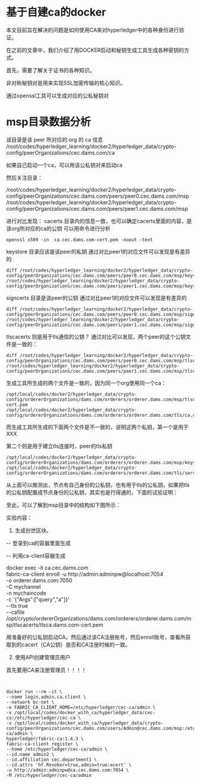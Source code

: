 # 基于自建ca的docker

本文目前旨在解决的问题是如何使用CA来对hyperledger中的各种身份进行验证。

在之前的文章中，我们介绍了用DOCKER启动和秘钥生成工具生成各种密钥的方式。

首先，需要了解关于证书的各种知识。

非对称秘钥对是用来实现SSL加密传输的核心知识。

通过openssl工具可以生成对应的公私秘钥对



# msp目录数据分析

该目录是该 peer 所对应的 org 的 ca 信息
/root/codes/hyperledger_learning/docker2/hyperledger_data/crypto-config/peerOrganizations/cec.dams.com/ca

如果自己启动一个ca，可以用该公私钥对来启动ca


然后关注目录：

/root/codes/hyperledger_learning/docker2/hyperledger_data/crypto-config/peerOrganizations/cec.dams.com/peers/peer0.cec.dams.com/msp
/root/codes/hyperledger_learning/docker2/hyperledger_data/crypto-config/peerOrganizations/cec.dams.com/peers/peer1.cec.dams.com/msp

进行对比发现：
cacerts 目录内的信息一致，也可以确定cacerts里面的内容，是该org所对应的ca的公钥
可以用命令进行分析
```cassandraql
openssl x509 -in  ca.cec.dams.com-cert.pem -noout -text
```

keystore 目录应该是该peer的私钥
通过对比peer1的对应文件可以发现是有差异的
```cassandraql
diff /root/codes/hyperledger_learning/docker2/hyperledger_data/crypto-config/peerOrganizations/cec.dams.com/peers/peer0.cec.dams.com/msp/keystore/* /root/codes/hyperledger_learning/docker2/hyperledger_data/crypto-config/peerOrganizations/cec.dams.com/peers/peer1.cec.dams.com/msp/keystore/*
```

signcerts 目录是该peer的公钥
通过对比peer1的对应文件可以发现是有差异的

```cgo
diff /root/codes/hyperledger_learning/docker2/hyperledger_data/crypto-config/peerOrganizations/cec.dams.com/peers/peer0.cec.dams.com/msp/signcerts/*pem /root/codes/hyperledger_learning/docker2/hyperledger_data/crypto-config/peerOrganizations/cec.dams.com/peers/peer1.cec.dams.com/msp/signcerts/*pem
```


tlscacerts 则是用于tls通信的公钥？
通过对比可以发现，两个peer的这个公钥文件是一致的：

```cassandraql
diff /root/codes/hyperledger_learning/docker2/hyperledger_data/crypto-config/peerOrganizations/cec.dams.com/peers/peer0.cec.dams.com/msp/tlscacerts/*pem /root/codes/hyperledger_learning/docker2/hyperledger_data/crypto-config/peerOrganizations/cec.dams.com/peers/peer1.cec.dams.com/msp/tlscacerts/*pem
```

生成工具所生成的两个文件是一致的，因为同一个org使用同一个ca：

```cgo
/opt/local/codes/docker2/hyperledger_data/crypto-config/ordererOrganizations/dams.com/orderers/orderer.dams.com/msp/tlscacerts/tlsca.dams.com-cert.pem 
/opt/local/codes/docker2/hyperledger_data/crypto-config/ordererOrganizations/dams.com/orderers/orderer.dams.com/tls/ca.crt
```

而生成工具所生成的下面两个文件是不一致的，说明这两个私钥，第一个是用于XXX

第二个则是用于建立tls连接时，peer的tls私钥

```cgo
/opt/local/codes/docker2/hyperledger_data/crypto-config/ordererOrganizations/dams.com/orderers/orderer.dams.com/msp/keystore/4174565b5e7d72f524ac8d2297a982cf24e658f125e1b84617cf9dbe58595181_sk 
/opt/local/codes/docker2/hyperledger_data/crypto-config/ordererOrganizations/dams.com/orderers/orderer.dams.com/tls/server.key
```

从上面可以推测出，节点有自己身份的公私钥，也有用于tls的公私钥，如果把tls的公私钥配置成节点身份的公私钥，其实也是行得通的，下面的试验证明：


至此，可以了解到msp目录中的结构如下图所示：


实验内容：

1. 生成创世区块。

-- 登录到ca的容器里面生成

-- 利用ca-client容器生成

docker exec -it ca.cec.dams.com  \
fabric-ca-client enroll -u http://admin:adminpw@localhost:7054 \
-o orderer.dams.com:7050 \
-C mychannel \
-n mychaincode \
-c '{"Args":["query","a"]}' \
--tls true \
--cafile /opt/crypto/ordererOrganizations/dams.com/orderers/orderer.dams.com/msp/tlscacerts/tlsca.dams.com-cert.pem


用准备好的公私钥启动CA，然后通过该CA注册账号，然后enroll账号，查看所获取到的cacert（CA公钥）是否和CA注册时候的一致。

2. 使用API创建管理员用户 



首先要用CA来注册管理员！！！！

```aa


docker run --rm -it \
--name login.admin.ca.client \
--network bc-net \
-e FABRIC_CA_CLIENT_HOME=/etc/hyperledger/cec-ca/admin \
-v /opt/local/codes/docker_with_ca/hyperledger_data/cec-ca:/etc/hyperledger/cec-ca \
-v /opt/local/codes/docker_with_ca/hyperledger_data/crypto-config/peerOrganizations/cec.dams.com/users/Admin@cec.dams.com/msp:/etc/hyperledger/cec-ca/admin \
hyperledger/fabric-ca:1.4.3 \
fabric-ca-client register \
--home /etc/hyperledger/cec-ca/admin \
--id.name admin2 \
--id.affiliation cec.department1 \
--id.attrs 'hf.Revoker=true,admin=true:ecert' \
-u http://admin:adminpw@ca.cec.dams.com:7054 \
-M /etc/hyperledger/cec-ca/admin

```
